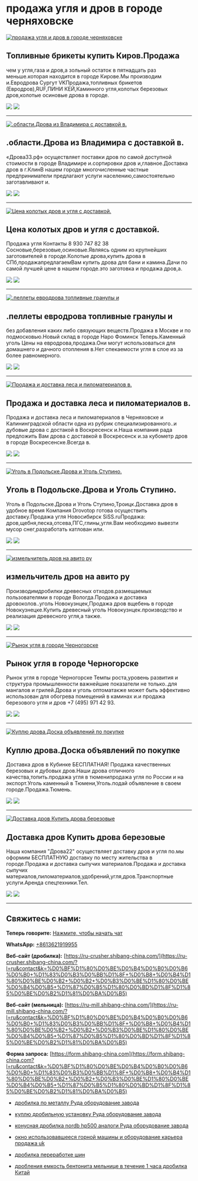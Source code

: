 # продажа угля и дров в городе черняховске

<a href="https://swt.shibang-china.com/?l=ru&img&k=%D0%BF%D1%80%D0%BE%D0%B4%D0%B0%D0%B6%D0%B0+%D1%83%D0%B3%D0%BB%D1%8F+%D0%B8+%D0%B4%D1%80%D0%BE%D0%B2+%D0%B2+%D0%B3%D0%BE%D1%80%D0%BE%D0%B4%D0%B5+%D1%87%D0%B5%D1%80%D0%BD%D1%8F%D1%85%D0%BE%D0%B2%D1%81%D0%BA%D0%B5" target="_blank">![продажа угля и дров в городе черняховске](http://static.shibang-china.com/all-800x300/876.jpg)</a>

## Топливные брикеты купить Киров.Продажа
чем у угля,газа и дров,а зольный остаток в пятнадцать раз меньше.которая находится в городе Кирове.Мы производим и.Евродрова Сургут VKПродажа,топливных брикетов (Евродров),RUF,ПИНИ КЕЙ,Каминного угля,колотых березовых дров,колотые осиновые дрова в городе.


<a href="https://whatsapp.shibangsoft.com/WhatsApp.php" target="_blank" title="WhatsApp">![](http://static.shibang-china.com/icon/whatsapp.png)</a> <a href="https://swt.shibang-china.com/?l=ru&icon&k=%D0%BF%D1%80%D0%BE%D0%B4%D0%B0%D0%B6%D0%B0+%D1%83%D0%B3%D0%BB%D1%8F+%D0%B8+%D0%B4%D1%80%D0%BE%D0%B2+%D0%B2+%D0%B3%D0%BE%D1%80%D0%BE%D0%B4%D0%B5+%D1%87%D0%B5%D1%80%D0%BD%D1%8F%D1%85%D0%BE%D0%B2%D1%81%D0%BA%D0%B5" target="_blank">![](http://static.shibang-china.com/icon/chat-ru.png)</a>

---

<a href="https://swt.shibang-china.com/?l=ru&img&k=%D0%BF%D1%80%D0%BE%D0%B4%D0%B0%D0%B6%D0%B0+%D1%83%D0%B3%D0%BB%D1%8F+%D0%B8+%D0%B4%D1%80%D0%BE%D0%B2+%D0%B2+%D0%B3%D0%BE%D1%80%D0%BE%D0%B4%D0%B5+%D1%87%D0%B5%D1%80%D0%BD%D1%8F%D1%85%D0%BE%D0%B2%D1%81%D0%BA%D0%B5" target="_blank">![.области.Дрова из Владимира с доставкой в.](http://static.shibang-china.com/all-800x300/729.jpg)</a>

## .области.Дрова из Владимира с доставкой в.
«Дрова33.рф» осуществляет поставки дров по самой доступной стоимости в городе Владимире и.сортировки дров и,главное.Доставка дров в г.КлинВ нашем городе многочисленные частные предприниматели предлагают услуги населению,самостоятельно заготавливают и.


<a href="https://whatsapp.shibangsoft.com/WhatsApp.php" target="_blank" title="WhatsApp">![](http://static.shibang-china.com/icon/whatsapp.png)</a> <a href="https://swt.shibang-china.com/?l=ru&icon&k=%D0%BF%D1%80%D0%BE%D0%B4%D0%B0%D0%B6%D0%B0+%D1%83%D0%B3%D0%BB%D1%8F+%D0%B8+%D0%B4%D1%80%D0%BE%D0%B2+%D0%B2+%D0%B3%D0%BE%D1%80%D0%BE%D0%B4%D0%B5+%D1%87%D0%B5%D1%80%D0%BD%D1%8F%D1%85%D0%BE%D0%B2%D1%81%D0%BA%D0%B5" target="_blank">![](http://static.shibang-china.com/icon/chat-ru.png)</a>

---

<a href="https://swt.shibang-china.com/?l=ru&img&k=%D0%BF%D1%80%D0%BE%D0%B4%D0%B0%D0%B6%D0%B0+%D1%83%D0%B3%D0%BB%D1%8F+%D0%B8+%D0%B4%D1%80%D0%BE%D0%B2+%D0%B2+%D0%B3%D0%BE%D1%80%D0%BE%D0%B4%D0%B5+%D1%87%D0%B5%D1%80%D0%BD%D1%8F%D1%85%D0%BE%D0%B2%D1%81%D0%BA%D0%B5" target="_blank">![Цена колотых дров и угля с доставкой.](http://static.shibang-china.com/all-800x300/675.jpg)</a>

## Цена колотых дров и угля с доставкой.
Продажа угля Контакты 8 930 747 82 38 Сосновые,березовые,осиновые.Являясь одним из крупнейших заготовителей в городе.Колотые дрова,купить дрова в СПб,продажапредлагаемВам купить дрова для бани и камина.Дачи по самой лучшей цене в нашем городе.это заготовка и продажа дров,а.


<a href="https://whatsapp.shibangsoft.com/WhatsApp.php" target="_blank" title="WhatsApp">![](http://static.shibang-china.com/icon/whatsapp.png)</a> <a href="https://swt.shibang-china.com/?l=ru&icon&k=%D0%BF%D1%80%D0%BE%D0%B4%D0%B0%D0%B6%D0%B0+%D1%83%D0%B3%D0%BB%D1%8F+%D0%B8+%D0%B4%D1%80%D0%BE%D0%B2+%D0%B2+%D0%B3%D0%BE%D1%80%D0%BE%D0%B4%D0%B5+%D1%87%D0%B5%D1%80%D0%BD%D1%8F%D1%85%D0%BE%D0%B2%D1%81%D0%BA%D0%B5" target="_blank">![](http://static.shibang-china.com/icon/chat-ru.png)</a>

---

<a href="https://swt.shibang-china.com/?l=ru&img&k=%D0%BF%D1%80%D0%BE%D0%B4%D0%B0%D0%B6%D0%B0+%D1%83%D0%B3%D0%BB%D1%8F+%D0%B8+%D0%B4%D1%80%D0%BE%D0%B2+%D0%B2+%D0%B3%D0%BE%D1%80%D0%BE%D0%B4%D0%B5+%D1%87%D0%B5%D1%80%D0%BD%D1%8F%D1%85%D0%BE%D0%B2%D1%81%D0%BA%D0%B5" target="_blank">![.пеллеты евродрова топливные гранулы и](http://static.shibang-china.com/all-800x300/5.jpg)</a>

## .пеллеты евродрова топливные гранулы и
без добавления каких либо связующих веществ.Продажа в Москве и по подмосковью.Новый склад в городе Наро Фоминск Теперь.Каменный уголь Цены на евродрова,продажа.Они могут использоваться для домашнего и дачного отопления в.Нет спекаемости угля в слое из за более равномерного.


<a href="https://whatsapp.shibangsoft.com/WhatsApp.php" target="_blank" title="WhatsApp">![](http://static.shibang-china.com/icon/whatsapp.png)</a> <a href="https://swt.shibang-china.com/?l=ru&icon&k=%D0%BF%D1%80%D0%BE%D0%B4%D0%B0%D0%B6%D0%B0+%D1%83%D0%B3%D0%BB%D1%8F+%D0%B8+%D0%B4%D1%80%D0%BE%D0%B2+%D0%B2+%D0%B3%D0%BE%D1%80%D0%BE%D0%B4%D0%B5+%D1%87%D0%B5%D1%80%D0%BD%D1%8F%D1%85%D0%BE%D0%B2%D1%81%D0%BA%D0%B5" target="_blank">![](http://static.shibang-china.com/icon/chat-ru.png)</a>

---

<a href="https://swt.shibang-china.com/?l=ru&img&k=%D0%BF%D1%80%D0%BE%D0%B4%D0%B0%D0%B6%D0%B0+%D1%83%D0%B3%D0%BB%D1%8F+%D0%B8+%D0%B4%D1%80%D0%BE%D0%B2+%D0%B2+%D0%B3%D0%BE%D1%80%D0%BE%D0%B4%D0%B5+%D1%87%D0%B5%D1%80%D0%BD%D1%8F%D1%85%D0%BE%D0%B2%D1%81%D0%BA%D0%B5" target="_blank">![Продажа и доставка леса и пиломатериалов в.](http://static.shibang-china.com/all-800x300/1212.jpg)</a>

## Продажа и доставка леса и пиломатериалов в.
Продажа и доставка леса и пиломатериалов в Черняховске и Калининградской области одна из рубрик специализированного..и дубовые дрова с достакой в Воскресенск и.Наша компания рада предложить Вам дрова с доставкой в Воскресенск и.за кубометр дров в городе Воскресенске.Всегда в.


<a href="https://whatsapp.shibangsoft.com/WhatsApp.php" target="_blank" title="WhatsApp">![](http://static.shibang-china.com/icon/whatsapp.png)</a> <a href="https://swt.shibang-china.com/?l=ru&icon&k=%D0%BF%D1%80%D0%BE%D0%B4%D0%B0%D0%B6%D0%B0+%D1%83%D0%B3%D0%BB%D1%8F+%D0%B8+%D0%B4%D1%80%D0%BE%D0%B2+%D0%B2+%D0%B3%D0%BE%D1%80%D0%BE%D0%B4%D0%B5+%D1%87%D0%B5%D1%80%D0%BD%D1%8F%D1%85%D0%BE%D0%B2%D1%81%D0%BA%D0%B5" target="_blank">![](http://static.shibang-china.com/icon/chat-ru.png)</a>

---

<a href="https://swt.shibang-china.com/?l=ru&img&k=%D0%BF%D1%80%D0%BE%D0%B4%D0%B0%D0%B6%D0%B0+%D1%83%D0%B3%D0%BB%D1%8F+%D0%B8+%D0%B4%D1%80%D0%BE%D0%B2+%D0%B2+%D0%B3%D0%BE%D1%80%D0%BE%D0%B4%D0%B5+%D1%87%D0%B5%D1%80%D0%BD%D1%8F%D1%85%D0%BE%D0%B2%D1%81%D0%BA%D0%B5" target="_blank">![Уголь в Подольске.Дрова и Уголь Ступино.](http://static.shibang-china.com/all-800x300/733.jpg)</a>

## Уголь в Подольске.Дрова и Уголь Ступино.
Уголь в Подольске.Дрова и Уголь Ступино,Троицк.Доставка дров в удобное время Компания Drovotop готова осуществить доставку.Продажа угля Новосибирск SiSS.ruПродажа: дров,щебня,песка,отсева,ПГС,глины,угля.Вам необходимо вывезти мусор снег,разработать катлован или.


<a href="https://whatsapp.shibangsoft.com/WhatsApp.php" target="_blank" title="WhatsApp">![](http://static.shibang-china.com/icon/whatsapp.png)</a> <a href="https://swt.shibang-china.com/?l=ru&icon&k=%D0%BF%D1%80%D0%BE%D0%B4%D0%B0%D0%B6%D0%B0+%D1%83%D0%B3%D0%BB%D1%8F+%D0%B8+%D0%B4%D1%80%D0%BE%D0%B2+%D0%B2+%D0%B3%D0%BE%D1%80%D0%BE%D0%B4%D0%B5+%D1%87%D0%B5%D1%80%D0%BD%D1%8F%D1%85%D0%BE%D0%B2%D1%81%D0%BA%D0%B5" target="_blank">![](http://static.shibang-china.com/icon/chat-ru.png)</a>

---

<a href="https://swt.shibang-china.com/?l=ru&img&k=%D0%BF%D1%80%D0%BE%D0%B4%D0%B0%D0%B6%D0%B0+%D1%83%D0%B3%D0%BB%D1%8F+%D0%B8+%D0%B4%D1%80%D0%BE%D0%B2+%D0%B2+%D0%B3%D0%BE%D1%80%D0%BE%D0%B4%D0%B5+%D1%87%D0%B5%D1%80%D0%BD%D1%8F%D1%85%D0%BE%D0%B2%D1%81%D0%BA%D0%B5" target="_blank">![измельчитель дров на авито ру](http://static.shibang-china.com/all-800x300/281.jpg)</a>

## измельчитель дров на авито ру
Производимдробилки древесных отходов.размещаемых пользователями в городе Вологда.Продажа и доставка дровоколов..уголь Новокузнцек,Продажа дров вщебень в городе Новокузнецке.Купить древесный уголь Новокузнцек.производство и реализация древесного угля,а также.


<a href="https://whatsapp.shibangsoft.com/WhatsApp.php" target="_blank" title="WhatsApp">![](http://static.shibang-china.com/icon/whatsapp.png)</a> <a href="https://swt.shibang-china.com/?l=ru&icon&k=%D0%BF%D1%80%D0%BE%D0%B4%D0%B0%D0%B6%D0%B0+%D1%83%D0%B3%D0%BB%D1%8F+%D0%B8+%D0%B4%D1%80%D0%BE%D0%B2+%D0%B2+%D0%B3%D0%BE%D1%80%D0%BE%D0%B4%D0%B5+%D1%87%D0%B5%D1%80%D0%BD%D1%8F%D1%85%D0%BE%D0%B2%D1%81%D0%BA%D0%B5" target="_blank">![](http://static.shibang-china.com/icon/chat-ru.png)</a>

---

<a href="https://swt.shibang-china.com/?l=ru&img&k=%D0%BF%D1%80%D0%BE%D0%B4%D0%B0%D0%B6%D0%B0+%D1%83%D0%B3%D0%BB%D1%8F+%D0%B8+%D0%B4%D1%80%D0%BE%D0%B2+%D0%B2+%D0%B3%D0%BE%D1%80%D0%BE%D0%B4%D0%B5+%D1%87%D0%B5%D1%80%D0%BD%D1%8F%D1%85%D0%BE%D0%B2%D1%81%D0%BA%D0%B5" target="_blank">![Рынок угля в городе Черногорске](http://static.shibang-china.com/all-800x300/478.jpg)</a>

## Рынок угля в городе Черногорске
Рынок угля в городе Черногорске Темпы роста,уровень развития и структура промышленности важнейшие показатели не только..для мангалов и грилей.Дрова и уголь оптоматакже может быть эффективно использован для обогрева помещений в каминах и.и продажа березового угля и дров +7 (495) 971 42 93.


<a href="https://whatsapp.shibangsoft.com/WhatsApp.php" target="_blank" title="WhatsApp">![](http://static.shibang-china.com/icon/whatsapp.png)</a> <a href="https://swt.shibang-china.com/?l=ru&icon&k=%D0%BF%D1%80%D0%BE%D0%B4%D0%B0%D0%B6%D0%B0+%D1%83%D0%B3%D0%BB%D1%8F+%D0%B8+%D0%B4%D1%80%D0%BE%D0%B2+%D0%B2+%D0%B3%D0%BE%D1%80%D0%BE%D0%B4%D0%B5+%D1%87%D0%B5%D1%80%D0%BD%D1%8F%D1%85%D0%BE%D0%B2%D1%81%D0%BA%D0%B5" target="_blank">![](http://static.shibang-china.com/icon/chat-ru.png)</a>

---

<a href="https://swt.shibang-china.com/?l=ru&img&k=%D0%BF%D1%80%D0%BE%D0%B4%D0%B0%D0%B6%D0%B0+%D1%83%D0%B3%D0%BB%D1%8F+%D0%B8+%D0%B4%D1%80%D0%BE%D0%B2+%D0%B2+%D0%B3%D0%BE%D1%80%D0%BE%D0%B4%D0%B5+%D1%87%D0%B5%D1%80%D0%BD%D1%8F%D1%85%D0%BE%D0%B2%D1%81%D0%BA%D0%B5" target="_blank">![Куплю дрова.Доска объявлений по покупке](http://static.shibang-china.com/all-800x300/170.jpg)</a>

## Куплю дрова.Доска объявлений по покупке
Доставка дров в Кубинке БЕСПЛАТНАЯ! Продажа качественных березовых и дубовых дров.Наши дрова отличного качества,топить.продажа угля в тюменипродажа угля по России и на экспорт.Уголь каменный в Тюмени,Уголь.подай объявление в своем городе.Продажа.Тюмень.


<a href="https://whatsapp.shibangsoft.com/WhatsApp.php" target="_blank" title="WhatsApp">![](http://static.shibang-china.com/icon/whatsapp.png)</a> <a href="https://swt.shibang-china.com/?l=ru&icon&k=%D0%BF%D1%80%D0%BE%D0%B4%D0%B0%D0%B6%D0%B0+%D1%83%D0%B3%D0%BB%D1%8F+%D0%B8+%D0%B4%D1%80%D0%BE%D0%B2+%D0%B2+%D0%B3%D0%BE%D1%80%D0%BE%D0%B4%D0%B5+%D1%87%D0%B5%D1%80%D0%BD%D1%8F%D1%85%D0%BE%D0%B2%D1%81%D0%BA%D0%B5" target="_blank">![](http://static.shibang-china.com/icon/chat-ru.png)</a>

---

<a href="https://swt.shibang-china.com/?l=ru&img&k=%D0%BF%D1%80%D0%BE%D0%B4%D0%B0%D0%B6%D0%B0+%D1%83%D0%B3%D0%BB%D1%8F+%D0%B8+%D0%B4%D1%80%D0%BE%D0%B2+%D0%B2+%D0%B3%D0%BE%D1%80%D0%BE%D0%B4%D0%B5+%D1%87%D0%B5%D1%80%D0%BD%D1%8F%D1%85%D0%BE%D0%B2%D1%81%D0%BA%D0%B5" target="_blank">![Доставка дров Купить дрова березовые](http://static.shibang-china.com/all-800x300/1193.jpg)</a>

## Доставка дров Купить дрова березовые
Наша компания "Дрова22" осуществляет доставку дров и угля по.мы оформим БЕСПЛАТНУЮ доставку по месту жительства в городе.Продажа и доставка сыпучих материалов.Продажа и доставка сыпучих материалов,пиломатериалов,удобрений,угля,дров.Транспортные услуги.Аренда спецтехники.Тел.


<a href="https://whatsapp.shibangsoft.com/WhatsApp.php" target="_blank" title="WhatsApp">![](http://static.shibang-china.com/icon/whatsapp.png)</a> <a href="https://swt.shibang-china.com/?l=ru&icon&k=%D0%BF%D1%80%D0%BE%D0%B4%D0%B0%D0%B6%D0%B0+%D1%83%D0%B3%D0%BB%D1%8F+%D0%B8+%D0%B4%D1%80%D0%BE%D0%B2+%D0%B2+%D0%B3%D0%BE%D1%80%D0%BE%D0%B4%D0%B5+%D1%87%D0%B5%D1%80%D0%BD%D1%8F%D1%85%D0%BE%D0%B2%D1%81%D0%BA%D0%B5" target="_blank">![](http://static.shibang-china.com/icon/chat-ru.png)</a>

---
## Свяжитесь с нами:

**Теперь говорите:** [Нажмите, чтобы начать чат](https://swt.shibang-china.com?l=ru&contact&k=%D0%BF%D1%80%D0%BE%D0%B4%D0%B0%D0%B6%D0%B0+%D1%83%D0%B3%D0%BB%D1%8F+%D0%B8+%D0%B4%D1%80%D0%BE%D0%B2+%D0%B2+%D0%B3%D0%BE%D1%80%D0%BE%D0%B4%D0%B5+%D1%87%D0%B5%D1%80%D0%BD%D1%8F%D1%85%D0%BE%D0%B2%D1%81%D0%BA%D0%B5)

**WhatsApp:**  [+8613621919955](https://whatsapp.shibangsoft.com/WhatsApp.php)

**Веб-сайт (дробилка):** [https://ru-crusher.shibang-china.com/](https://ru-crusher.shibang-china.com/?l=ru&contact&k=%D0%BF%D1%80%D0%BE%D0%B4%D0%B0%D0%B6%D0%B0+%D1%83%D0%B3%D0%BB%D1%8F+%D0%B8+%D0%B4%D1%80%D0%BE%D0%B2+%D0%B2+%D0%B3%D0%BE%D1%80%D0%BE%D0%B4%D0%B5+%D1%87%D0%B5%D1%80%D0%BD%D1%8F%D1%85%D0%BE%D0%B2%D1%81%D0%BA%D0%B5)

**Веб-сайт (мельница):** [https://ru-mill.shibang-china.com/](https://ru-mill.shibang-china.com/?l=ru&contact&k=%D0%BF%D1%80%D0%BE%D0%B4%D0%B0%D0%B6%D0%B0+%D1%83%D0%B3%D0%BB%D1%8F+%D0%B8+%D0%B4%D1%80%D0%BE%D0%B2+%D0%B2+%D0%B3%D0%BE%D1%80%D0%BE%D0%B4%D0%B5+%D1%87%D0%B5%D1%80%D0%BD%D1%8F%D1%85%D0%BE%D0%B2%D1%81%D0%BA%D0%B5)

**Форма запроса:** [https://form.shibang-china.com](https://form.shibang-china.com?l=ru&contact&k=%D0%BF%D1%80%D0%BE%D0%B4%D0%B0%D0%B6%D0%B0+%D1%83%D0%B3%D0%BB%D1%8F+%D0%B8+%D0%B4%D1%80%D0%BE%D0%B2+%D0%B2+%D0%B3%D0%BE%D1%80%D0%BE%D0%B4%D0%B5+%D1%87%D0%B5%D1%80%D0%BD%D1%8F%D1%85%D0%BE%D0%B2%D1%81%D0%BA%D0%B5)

* [дробилка по металлу Руда оборудование завода](../98/%D0%B4%D1%80%D0%BE%D0%B1%D0%B8%D0%BB%D0%BA%D0%B0%20%D0%BF%D0%BE%20%D0%BC%D0%B5%D1%82%D0%B0%D0%BB%D0%BB%D1%83%20%D0%A0%D1%83%D0%B4%D0%B0%20%D0%BE%D0%B1%D0%BE%D1%80%D1%83%D0%B4%D0%BE%D0%B2%D0%B0%D0%BD%D0%B8%D0%B5%20%D0%B7%D0%B0%D0%B2%D0%BE%D0%B4%D0%B0.md)

* [куплю дробильную установку Руда оборудование завода](../99/%D0%BA%D1%83%D0%BF%D0%BB%D1%8E%20%D0%B4%D1%80%D0%BE%D0%B1%D0%B8%D0%BB%D1%8C%D0%BD%D1%83%D1%8E%20%D1%83%D1%81%D1%82%D0%B0%D0%BD%D0%BE%D0%B2%D0%BA%D1%83%20%D0%A0%D1%83%D0%B4%D0%B0%20%D0%BE%D0%B1%D0%BE%D1%80%D1%83%D0%B4%D0%BE%D0%B2%D0%B0%D0%BD%D0%B8%D0%B5%20%D0%B7%D0%B0%D0%B2%D0%BE%D0%B4%D0%B0.md)

* [конусная дробилка nordb hp500 аналоги Руда оборудование завода](../97/%D0%BA%D0%BE%D0%BD%D1%83%D1%81%D0%BD%D0%B0%D1%8F%20%D0%B4%D1%80%D0%BE%D0%B1%D0%B8%D0%BB%D0%BA%D0%B0%20nordb%20hp500%20%D0%B0%D0%BD%D0%B0%D0%BB%D0%BE%D0%B3%D0%B8%20%D0%A0%D1%83%D0%B4%D0%B0%20%D0%BE%D0%B1%D0%BE%D1%80%D1%83%D0%B4%D0%BE%D0%B2%D0%B0%D0%BD%D0%B8%D0%B5%20%D0%B7%D0%B0%D0%B2%D0%BE%D0%B4%D0%B0.md)

* [окно использовавшееся горной машины и оборудование карьера продажа uk](../92/%D0%BE%D0%BA%D0%BD%D0%BE%20%D0%B8%D1%81%D0%BF%D0%BE%D0%BB%D1%8C%D0%B7%D0%BE%D0%B2%D0%B0%D0%B2%D1%88%D0%B5%D0%B5%D1%81%D1%8F%20%D0%B3%D0%BE%D1%80%D0%BD%D0%BE%D0%B9%20%D0%BC%D0%B0%D1%88%D0%B8%D0%BD%D1%8B%20%D0%B8%20%D0%BE%D0%B1%D0%BE%D1%80%D1%83%D0%B4%D0%BE%D0%B2%D0%B0%D0%BD%D0%B8%D0%B5%20%D0%BA%D0%B0%D1%80%D1%8C%D0%B5%D1%80%D0%B0%20%D0%BF%D1%80%D0%BE%D0%B4%D0%B0%D0%B6%D0%B0%20uk.md)

* [дробилка переработке шин](../105/%D0%B4%D1%80%D0%BE%D0%B1%D0%B8%D0%BB%D0%BA%D0%B0%20%D0%BF%D0%B5%D1%80%D0%B5%D1%80%D0%B0%D0%B1%D0%BE%D1%82%D0%BA%D0%B5%20%D1%88%D0%B8%D0%BD.md)

* [дробления емкость бентонита мельнице в течение 1 часа дробилка Китай](../95/%D0%B4%D1%80%D0%BE%D0%B1%D0%BB%D0%B5%D0%BD%D0%B8%D1%8F%20%D0%B5%D0%BC%D0%BA%D0%BE%D1%81%D1%82%D1%8C%20%D0%B1%D0%B5%D0%BD%D1%82%D0%BE%D0%BD%D0%B8%D1%82%D0%B0%20%D0%BC%D0%B5%D0%BB%D1%8C%D0%BD%D0%B8%D1%86%D0%B5%20%D0%B2%20%D1%82%D0%B5%D1%87%D0%B5%D0%BD%D0%B8%D0%B5%201%20%D1%87%D0%B0%D1%81%D0%B0%20%D0%B4%D1%80%D0%BE%D0%B1%D0%B8%D0%BB%D0%BA%D0%B0%20%D0%9A%D0%B8%D1%82%D0%B0%D0%B9.md)